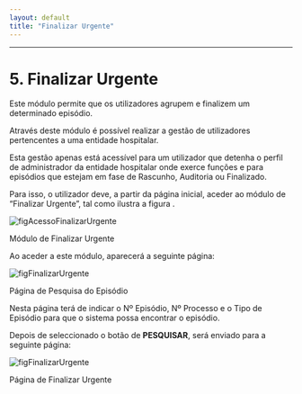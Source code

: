 ```yaml
---
layout: default
title: "Finalizar Urgente"
---
```



---

# 5. Finalizar Urgente
<div id="finalizarUrgente"></div>

Este módulo permite que os utilizadores agrupem e finalizem um determinado episódio.

Através deste módulo é possível realizar a gestão de utilizadores pertencentes a uma entidade hospitalar. 

Esta gestão apenas está acessível para um utilizador que detenha o perfil de administrador da entidade hospitalar onde exerce funções e para episódios que estejam em fase de Rascunho, Auditoria ou Finalizado.

Para isso, o utilizador deve, a partir da página inicial, aceder ao módulo de “Finalizar Urgente”, tal como ilustra a figura [](#figAcessoFinalizarUrgente).

![figAcessoFinalizarUrgente](img/pages/10_1.jpg)

<p class="caption" id="figAcessoFinalizarUrgente">Módulo de Finalizar Urgente</p>

Ao aceder a este módulo, aparecerá a seguinte página:

![figFinalizarUrgente](img/pages/10_2.jpg)

<p class="caption" id="figFinalizarUrgente">Página de Pesquisa do Episódio</p>

Nesta página terá de indicar o Nº Episódio, Nº Processo e o Tipo de Episódio para que o sistema possa encontrar o episódio.

Depois de seleccionado o botão de **PESQUISAR**, será enviado para a seguinte página:

![figFinalizarUrgente](img/pages/10_2.jpg)

<p class="caption" id="figFinalizarUrgente">Página de Finalizar Urgente</p>


